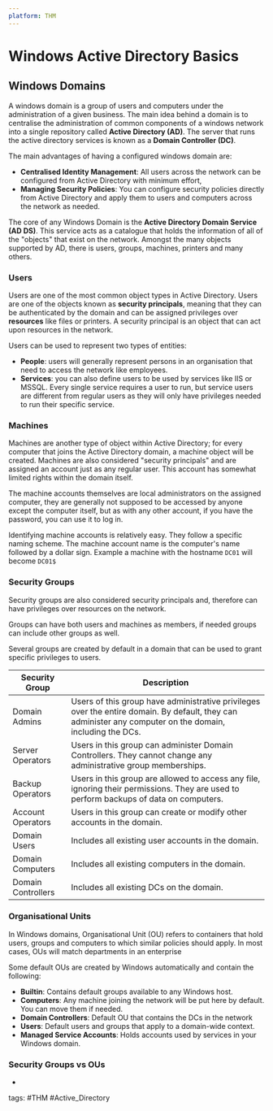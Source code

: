```yaml
---
platform: THM
---
```

# Windows Active Directory Basics
## Windows Domains
A windows domain is a group of users and computers under the administration of a given business. The main idea behind a domain is to centralise the administration of common components of a windows network into a single repository called **Active Directory (AD)**. The server that runs the active directory services is known as a **Domain Controller (DC)**.

The main advantages of having a configured windows domain are:
- **Centralised Identity Management**: All users across the network can be configured from Active Directory with minimum effort,
- **Managing Security Policies**: You can configure security policies directly from Active Directory and apply them to users and computers across the network as needed.

The core of any Windows Domain is the **Active Directory Domain Service (AD DS)**. This service acts as a catalogue that holds the information of all of the "objects" that exist on the network. Amongst the many objects supported by AD, there is users, groups, machines, printers and many others.

### Users
Users are one of the most common object types in Active Directory. Users are one of the objects known as **security principals**, meaning that they can be authenticated by the domain and can be assigned privileges over **resources** like files or printers. A security principal is an object that can act upon resources in the network.

Users can be used to represent two types of entities:
- **People**: users will generally represent persons in an organisation that need to access the network like employees.
- **Services**: you can also define users to be used by services like IIS or MSSQL. Every single service requires a user to run, but service users are different from regular users as they will only have privileges needed to run their specific service.

### Machines
Machines are another type of object within Active Directory; for every computer that joins the Active Directory domain, a machine object will be created. Machines are also considered "security principals" and are assigned an account just as any regular user. This account has somewhat limited rights within the domain itself.

The machine accounts themselves are local administrators on the assigned computer, they are generally not supposed to be accessed by anyone except the computer itself, but as with any other account, if you have the password, you can use it to log in.

Identifying machine accounts is relatively easy. They follow a specific naming scheme. The machine account name is the computer's name followed by a dollar sign. Example a machine with the hostname `DC01` will become `DC01$`

### Security Groups
Security groups are also considered security principals and, therefore can have privileges over resources on the network.

Groups can have both users and machines as members, if needed groups can include other groups as well.

Several groups are created by default in a domain that can be used to grant specific privileges to users.

| Security Group     | Description |
| ------------------ | ----------- |
| Domain Admins      | Users of this group have administrative privileges over the entire domain. By default, they can administer any computer on the domain, including the DCs.            |
| Server Operators   | Users in this group can administer Domain Controllers. They cannot change any administrative group memberships.            |
| Backup Operators   | Users in this group are allowed to access any file, ignoring their permissions. They are used to perform backups of data on computers.            |
| Account Operators  | Users in this group can create or modify other accounts in the domain.            |
| Domain Users       | Includes all existing user accounts in the domain.            |
| Domain Computers   | Includes all existing computers in the domain.            |
| Domain Controllers | Includes all existing DCs on the domain.           |

### Organisational Units
In Windows domains, Organisational Unit (OU) refers to containers that hold users, groups and computers to which similar policies should apply. In most cases, OUs will match departments in an enterprise

Some default OUs are created by Windows automatically and contain the following:
- **Builtin**: Contains default groups available to any Windows host.
- **Computers**: Any machine joining the network will be put here by default. You can move them if needed.
- **Domain Controllers**: Default OU that contains the DCs in the network
- **Users**: Default users and groups that apply to a domain-wide context.
- **Managed Service Accounts**: Holds accounts used by services in your Windows domain.

### Security Groups vs OUs
- 


tags: #THM #Active_Directory 
